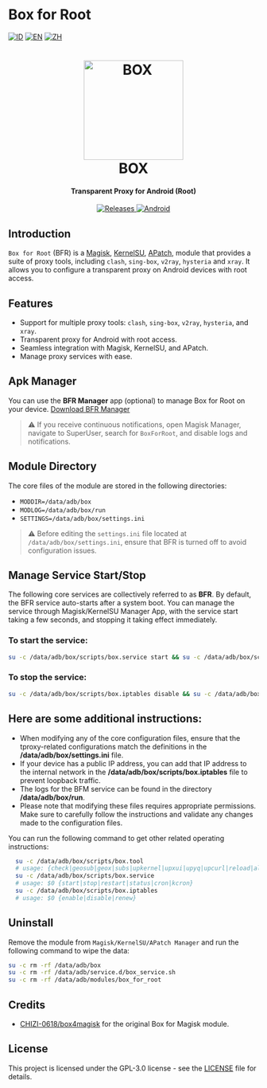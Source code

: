 # Box for Root

[![ID](https://img.shields.io/badge/id-blue.svg?style=for-the-badge)](docs/index_id.md) [![EN](https://img.shields.io/badge/en-blue.svg?style=for-the-badge)](docs/index_en.md) [![ZH](https://img.shields.io/badge/zh-blue.svg?style=for-the-badge)](docs/index_zh.md)

<h1 align="center">
  <img src="https://github.com/taamarin/box_for_magisk/blob/master/docs/box.svg" alt="BOX" width="200">
  <br>BOX<br>
</h1>
<h4 align="center">Transparent Proxy for Android (Root)</h4>

<div align="center">
  <a href="https://github.com/taamarin/box_for_magisk/releases">
    <img src="https://img.shields.io/github/downloads/taamarin/box_for_magisk/total.svg?style=for-the-badge" alt="Releases">
  </a>
  <a href="#">
    <img src="https://img.shields.io/badge/Android-3DDC84?style=for-the-badge&logo=android&logoColor=white" alt="Android">
  </a>
</div>

## Introduction
`Box for Root` (BFR) is a [Magisk](https://github.com/topjohnwu/Magisk), [KernelSU](https://github.com/tiann/KernelSU), [APatch](https://github.com/bmax121/APatch), module that provides a suite of proxy tools, including `clash`, `sing-box`, `v2ray`, `hysteria` and `xray`. It allows you to configure a transparent proxy on Android devices with root access.

## Features
- Support for multiple proxy tools: `clash`, `sing-box`, `v2ray`, `hysteria`, and `xray`.
- Transparent proxy for Android with root access.
- Seamless integration with Magisk, KernelSU, and APatch.
- Manage proxy services with ease.

## Apk Manager
You can use the **BFR Manager** app (optional) to manage Box for Root on your device.
[Download BFR Manager](https://github.com/taamarin/box.manager)
> ⚠️ If you receive continuous notifications, open Magisk Manager, navigate to SuperUser, search for `BoxForRoot`, and disable logs and notifications.

## Module Directory
The core files of the module are stored in the following directories:
- `MODDIR=/data/adb/box`
- `MODLOG=/data/adb/box/run`
- `SETTINGS=/data/adb/box/settings.ini`
> ⚠️ Before editing the `settings.ini` file located at `/data/adb/box/settings.ini`, ensure that BFR is turned off to avoid configuration issues.

## Manage Service Start/Stop
The following core services are collectively referred to as **BFR**. By default, the BFR service auto-starts after a system boot. You can manage the service through Magisk/KernelSU Manager App, with the service start taking a few seconds, and stopping it taking effect immediately.

### To start the service:
```bash
su -c /data/adb/box/scripts/box.service start && su -c /data/adb/box/scripts/box.iptables enable
```
### To stop the service:
```bash
su -c /data/adb/box/scripts/box.iptables disable && su -c /data/adb/box/scripts/box.service stop
```

## Here are some additional instructions:
- When modifying any of the core configuration files, ensure that the tproxy-related configurations match the definitions in the **/data/adb/box/settings.ini** file.
- If your device has a public IP address, you can add that IP address to the internal network in the **/data/adb/box/scripts/box.iptables** file to prevent loopback traffic.
- The logs for the BFM service can be found in the directory **/data/adb/box/run**.
- Please note that modifying these files requires appropriate permissions. Make sure to carefully follow the instructions and validate any changes made to the configuration files.

You can run the following command to get other related operating instructions:
```bash
  su -c /data/adb/box/scripts/box.tool
  # usage: {check|geosub|geox|subs|upkernel|upxui|upyq|upcurl|reload|all}
  su -c /data/adb/box/scripts/box.service
  # usage: $0 {start|stop|restart|status|cron|kcron}
  su -c /data/adb/box/scripts/box.iptables
  # usage: $0 {enable|disable|renew}
```

## Uninstall
Remove the module from `Magisk/KernelSU/APatch Manager` and run the following command to wipe the data:
```bash
su -c rm -rf /data/adb/box
su -c rm -rf /data/adb/service.d/box_service.sh
su -c rm -rf /data/adb/modules/box_for_root
```

## Credits
- [CHIZI-0618/box4magisk](https://github.com/CHIZI-0618/box4magisk) for the original Box for Magisk module.

## License
This project is licensed under the GPL-3.0 license - see the [LICENSE](https://github.com/taamarin/box_for_magisk/blob/master/LICENSE) file for details.
